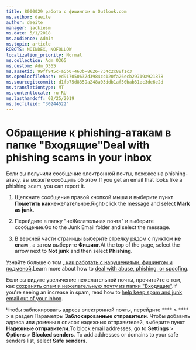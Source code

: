 ```yaml
---
title: 8000029 работа с фишингом в Outlook.com
ms.author: daeite
author: daeite
manager: jackiesm
ms.date: 5/1/2018
ms.audience: Admin
ms.topic: article
ROBOTS: NOINDEX, NOFOLLOW
localization_priority: Normal
ms.collection: Adm_O365
ms.custom: Adm_O365
ms.assetid: 99ff945c-a5b0-463b-8626-734c2c88f1c3
ms.openlocfilehash: ed917050637d3984cc120fa26ecb29719a921878
ms.sourcegitcommit: d1fb75d8359a248a03ddb1af50bab31ec3de6e2d
ms.translationtype: MT
ms.contentlocale: ru-RU
ms.lasthandoff: 02/25/2019
ms.locfileid: "30244522"
---
```

# <a name="deal-with-phishing-scams-in-your-inbox"></a><span data-ttu-id="ae14a-102">Обращение к phishing-атакам в папке "Входящие"</span><span class="sxs-lookup"><span data-stu-id="ae14a-102">Deal with phishing scams in your inbox</span></span>

<span data-ttu-id="ae14a-103">Если вы получили сообщение электронной почты, похожее на phishing-атаку, вы можете сообщить об этом.</span><span class="sxs-lookup"><span data-stu-id="ae14a-103">If you get an email that looks like a phishing scam, you can report it.</span></span>
  
1. <span data-ttu-id="ae14a-104">Щелкните сообщение правой кнопкой мыши и выберите пункт **Пометить как**нежелательное.</span><span class="sxs-lookup"><span data-stu-id="ae14a-104">Right-click the message and select **Mark as junk**.</span></span> 
    
2. <span data-ttu-id="ae14a-105">Перейдите в папку "неЖелательная почта" и выберите сообщение.</span><span class="sxs-lookup"><span data-stu-id="ae14a-105">Go to the Junk Email folder and select the message.</span></span>
    
3. <span data-ttu-id="ae14a-106">В верхней части страницы выберите стрелку рядом с пунктом **не спам** , а затем выберите **Фишинг**.</span><span class="sxs-lookup"><span data-stu-id="ae14a-106">At the top of the page, select the arrow next to **Not junk** and then select **Phishing**.</span></span> 
    
<span data-ttu-id="ae14a-107">Узнайте больше о том [, как работать с нарушениями, фишингом и подменой](https://go.microsoft.com/fwlink/p/?linkid=873139).</span><span class="sxs-lookup"><span data-stu-id="ae14a-107">Learn more about how to [deal with abuse, phishing, or spoofing](https://go.microsoft.com/fwlink/p/?linkid=873139).</span></span>
  
<span data-ttu-id="ae14a-108">Если вы видите увеличение нежелательной почты, прочитайте о том, как [сохранять спам и нежелательную почту из папки "Входящие"](https://go.microsoft.com/fwlink/p/?linkid=873140).</span><span class="sxs-lookup"><span data-stu-id="ae14a-108">If you're seeing an increase in spam, read how to [help keep spam and junk email out of your inbox](https://go.microsoft.com/fwlink/p/?linkid=873140).</span></span>
  
<span data-ttu-id="ae14a-p101">Чтобы заблокировать адреса электронной почты, перейдите \*\*\*\* \> \*\*\*\* \> в раздел Параметры **Заблокированные отправители**. Чтобы добавить адреса или домены в список надежных отправителей, выберите пункт **Надежные отправители**.</span><span class="sxs-lookup"><span data-stu-id="ae14a-p101">To block email addresses, go to **Settings** \> **Options** \> **Blocked senders**. To add addresses or domains to your safe senders list, select **Safe senders**.</span></span> 
  

